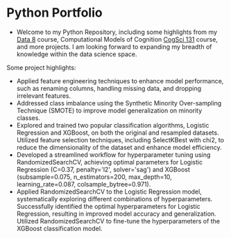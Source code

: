 # Python Portfolio
- Welcome to my Python Repository, including some highlights from my [Data 8](http://www.data8.org/) course, Computational Models of Cognition [CogSci 131](https://classes.berkeley.edu/content/2020-spring-cogsci-131-001-lec-001) course, and more projects. I am looking forward to expanding my breadth of knowledge within the data science space. 

Some project highlights:
- Applied feature engineering techniques to enhance model performance, such as renaming columns, handling missing data, and dropping irrelevant features.
- Addressed class imbalance using the Synthetic Minority Over-sampling Technique (SMOTE) to improve model generalization on minority classes.
- Explored and trained two popular classification algorithms, Logistic Regression and XGBoost, on both the original and resampled datasets.
Utilized feature selection techniques, including SelectKBest with chi2, to reduce the dimensionality of the dataset and enhance model efficiency.
- Developed a streamlined workflow for hyperparameter tuning using RandomizedSearchCV, achieving optimal parameters for Logistic Regression (C=0.37, penalty='l2', solver='sag') and XGBoost (subsample=0.075, n_estimators=200, max_depth=10, learning_rate=0.087, colsample_bytree=0.971).
- Applied RandomizedSearchCV to the Logistic Regression model, systematically exploring different combinations of hyperparameters. Successfully identified the optimal hyperparameters for Logistic Regression, resulting in improved model accuracy and generalization. Utilized RandomizedSearchCV to fine-tune the hyperparameters of the XGBoost classification model. 
